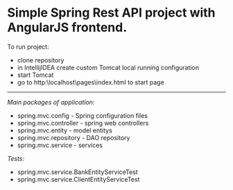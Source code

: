 **Simple Spring Rest API project with AngularJS frontend.**
==============

To run project:
- clone repository
- in IntellijIDEA create custom Tomcat local running configuration
- start Tomcat
- go to http:\\localhost\pages\index.html to start page

--------------

*Main packages of application:*

- spring.mvc.config - Spring configuration files
- spring.mvc.controller - spring web controllers
- spring.mvc.entity - model entitys
- spring.mvc.repository - DAO repository
- spring.mvc.service - services

*Tests:*

- spring.mvc.service.BankEntityServiceTest
- spring.mvc.service.ClientEntityServiceTest

